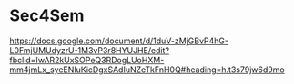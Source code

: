 # Sec4Sem
https://docs.google.com/document/d/1duV-zMjGBvP4hG-L0FmjUMUdyzrU-1M3vP3r8HYUJHE/edit?fbclid=IwAR2kUxSOPeQ3RDogLUoHXM-mm4jmLx_syeENIuKicDgxSAdIuNZeTkFnH0Q#heading=h.t3s79jw6d9mo
